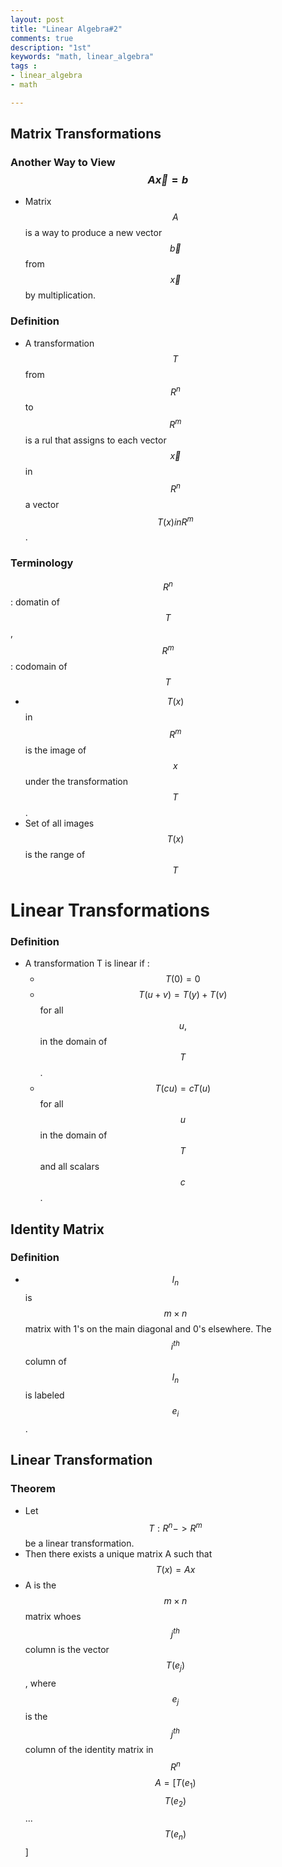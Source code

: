 ```yaml
---
layout: post
title: "Linear Algebra#2"
comments: true
description: "1st"
keywords: "math, linear_algebra"
tags : 
- linear_algebra
- math

---
```

## Matrix Transformations
### Another Way to View $$ A \vec x = b $$
- Matrix $$ A $$ is a way to produce a new vector $$ \vec b $$ from $$ \vec x $$ by multiplication.

### Definition
- A transformation $$ T $$ from $$ R^n $$ to $$ R^m $$ is a rul that assigns to each vector $$ \vec x $$ in $$ R^n $$ a vector $$ T(x) in R^m $$.
### Terminology

$$ R^n $$ : domatin of $$ T $$ , $$ R^m $$ : codomain of $$ T $$
- $$ T(x) $$ in $$ R^m $$ is the image of $$ x $$ under the transformation $$ T $$.
- Set of all images $$ T(x) $$ is the range of $$ T $$

# Linear Transformations
### Definition
- A transformation T is linear if :
  - $$ T(0) = 0 $$
  - $$ T(u + v)  = T(y) + T(v) $$ for all $$ u, $$ in the domain of $$T$$.
  - $$ T(cu) = cT(u) $$ for all $$ u $$ in the domain of $$ T $$ and all scalars $$ c $$.

## Identity Matrix
### Definition
- $$ I_n $$ is $$ m \times n $$ matrix with 1's on the main diagonal and 0's elsewhere. The $$ i^{th} $$ column of $$ I_n$$ is labeled $$ e_i $$.

## Linear Transformation
### Theorem
- Let $$ T : R^n -> R^m $$ be a linear transformation.
- Then there exists a unique matrix A such that
$$T(x) = Ax$$
- A is the $$ m \times n $$ matrix whoes $$ j^{th} $$ column is the vector $$ T(e_j) $$, where $$ e_j $$ is the $$ j^{th} $$ column of the identity matrix in $$ R^n $$
$$ A = [ T(e_1) $$ $$ T(e_2) $$ ... $$ T(e_n) $$ ]